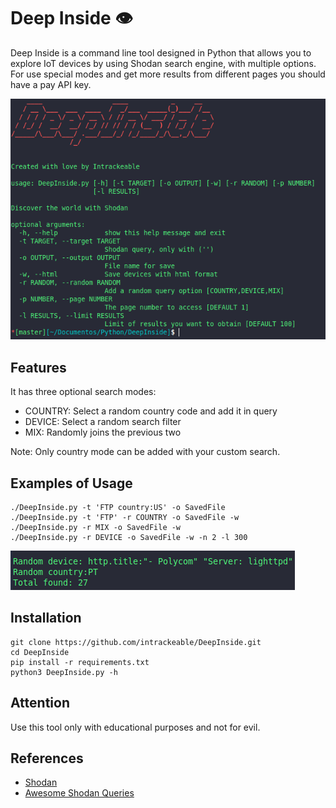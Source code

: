 # Deep Inside 👁

Deep Inside is a command line tool designed in Python that allows you to explore IoT devices by using Shodan search engine, with multiple options.  
For use special modes and get more results from different pages you should have a pay API key.

![Screenshot](/Screenshots/screen.png)

## Features
It has three optional search modes:

* COUNTRY: Select a random country code and add it in query  
* DEVICE: Select a random search filter  
* MIX: Randomly joins the previous two

Note: Only country mode can be added with your custom search.  

## Examples of Usage
```text
./DeepInside.py -t 'FTP country:US' -o SavedFile
./DeepInside.py -t 'FTP' -r COUNTRY -o SavedFile -w
./DeepInside.py -r MIX -o SavedFile -w
./DeepInside.py -r DEVICE -o SavedFile -w -n 2 -l 300
```
![Screenshot](/Screenshots/screenshot2.png)
## Installation
```
git clone https://github.com/intrackeable/DeepInside.git
cd DeepInside 
pip install -r requirements.txt
python3 DeepInside.py -h
```

## Attention
Use this tool only with educational purposes and not for evil.
## References
 * [Shodan](https://www.shodan.io/)
 * [Awesome Shodan Queries](https://github.com/jakejarvis/awesome-shodan-queries) 
